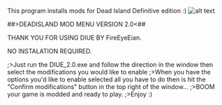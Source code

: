 This program installs mods for Dead Island Definitive edition :)
![alt text](https://staticdelivery.nexusmods.com/mods/1539/images/14/14-1575083930-113271049.png)

##>DEADISLAND MOD MENU VERSION 2.0<##

THANK YOU FOR USING DIUE BY FireEyeEian.

NO INSTALATION REQUIRED. 

;>Just run the DIUE_2.0.exe and follow the direction in the window then select the modifications you would like to enable
;>When you have the options you'd like to enable selected all you have to do then is hit the "Confirm modifications" button in the top right of the window... 
;>BOOM your game is modded and ready to play. 
;>Enjoy :)
